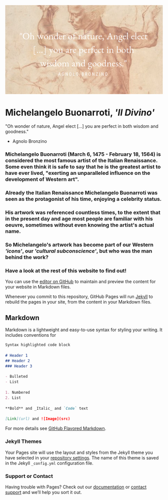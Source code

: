 <!DOCTYPE html>
<html>
<head> <img src="https://raw.githubusercontent.com/annehaak/annehaak.github.io/master/%22Oh%20wonder%20of%20nature%2C%20Angel%20elect%20%5B...%5D%20you%20are%20perfect%20in%20both%20wisdom%20and%20goodness.%22.png" />
  </head>

# **Michelangelo Buonarroti, _'Il Divino'_**

"Oh wonder of nature, Angel elect [...] you are perfect in both wisdom and goodness."
- Agnolo Bronzino

### Michelangelo Buonarroti (March 6, 1475 - February 18, 1564) is considered the most famous artist of the Italian Renaissance. Some even think it is safe to say that he is the greatest artist to have ever lived, "exerting an unparalleled influence on the development of Western art".
### Already the Italian Renaissance Michelangelo Buonarroti was seen as the protagonist of his time, enjoying a celebrity status.
### His artwork was referenced countless times, to the extent that in the present day and age most people are familiar with his oeuvre, sometimes without even knowing the artist's actual name.

### So Michelangelo's artwork has become part of our Western _'icons'_, our _'cultural subconscience'_, but who was the man behind the work?

### Have a look at the rest of this website to find out!


You can use the [editor on GitHub](https://github.com/annehaak/annehaak.github.io/edit/master/README.md) to maintain and preview the content for your website in Markdown files.

Whenever you commit to this repository, GitHub Pages will run [Jekyll](https://jekyllrb.com/) to rebuild the pages in your site, from the content in your Markdown files.

## Markdown

Markdown is a lightweight and easy-to-use syntax for styling your writing. It includes conventions for

```markdown
Syntax highlighted code block

# Header 1
## Header 2
### Header 3

- Bulleted
- List

1. Numbered
2. List

**Bold** and _Italic_ and `Code` text

[Link](url) and ![Image](src)
```

For more details see [GitHub Flavored Markdown](https://guides.github.com/features/mastering-markdown/).

### Jekyll Themes

Your Pages site will use the layout and styles from the Jekyll theme you have selected in your [repository settings](https://github.com/annehaak/annehaak.github.io/settings). The name of this theme is saved in the Jekyll `_config.yml` configuration file.

### Support or Contact

Having trouble with Pages? Check out our [documentation](https://help.github.com/categories/github-pages-basics/) or [contact support](https://github.com/contact) and we’ll help you sort it out.
